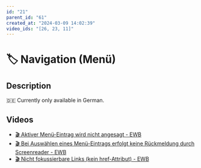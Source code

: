 ```yaml
---
id: "21"
parent_id: "61"
created_at: "2024-03-09 14:02:39"
video_ids: "[26, 23, 11]"
---
```


# 🏷️ Navigation (Menü)

## Description

🇩🇪 Currently only available in German.

## Videos

- [🎬 Aktiver Menü-Eintrag wird nicht angesagt - EWB](/en/videos/aktiver-menu-eintrag-wird-nicht-angesagt-ewb)
- [🎬 Bei Auswählen eines Menü-Eintrags erfolgt keine Rückmeldung durch Screenreader - EWB](/en/videos/bei-auswahlen-eines-menu-eintrags-erfolgt-keine-ruckmeldung-durch-screenreader-ewb)
- [🎬 Nicht fokussierbare Links (kein href-Attribut) - EWB](/en/videos/nicht-fokussierbare-links-kein-href-attribut-ewb)
